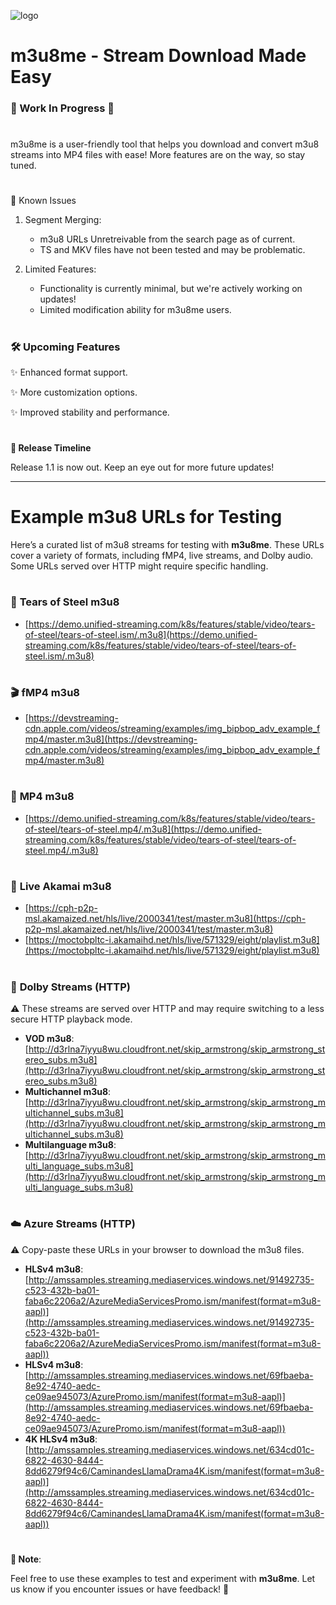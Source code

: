 ![logo](https://github.com/user-attachments/assets/98b40949-3c36-4cbf-901e-d906d606ae73)

# m3u8me - Stream Download Made Easy
### 🚧 Work In Progress 🚧

#

m3u8me is a user-friendly tool that helps you download and convert m3u8 streams into MP4 files with ease! More features are on the way, so stay tuned.

#

🐛 Known Issues

1. Segment Merging:
   - m3u8 URLs Unretreivable from the search page as of current.
   - TS and MKV files have not been tested and may be problematic.

2. Limited Features:
   - Functionality is currently minimal, but we're actively working on updates!
   - Limited modification ability for m3u8me users.

#

### 🛠️ Upcoming Features

✨ Enhanced format support.

✨ More customization options.

✨ Improved stability and performance.

#

**🚀 Release Timeline**

Release 1.1 is now out. Keep an eye out for more future updates!

---

# **Example m3u8 URLs for Testing**  

Here’s a curated list of m3u8 streams for testing with **m3u8me**. These URLs cover a variety of formats, including fMP4, live streams, and Dolby audio. Some URLs served over HTTP might require specific handling.

#

### 🎥 **Tears of Steel m3u8**  
- [https://demo.unified-streaming.com/k8s/features/stable/video/tears-of-steel/tears-of-steel.ism/.m3u8](https://demo.unified-streaming.com/k8s/features/stable/video/tears-of-steel/tears-of-steel.ism/.m3u8)  

#

### 🎬 **fMP4 m3u8**  
- [https://devstreaming-cdn.apple.com/videos/streaming/examples/img_bipbop_adv_example_fmp4/master.m3u8](https://devstreaming-cdn.apple.com/videos/streaming/examples/img_bipbop_adv_example_fmp4/master.m3u8)  

#

### 📀 **MP4 m3u8**  
- [https://demo.unified-streaming.com/k8s/features/stable/video/tears-of-steel/tears-of-steel.mp4/.m3u8](https://demo.unified-streaming.com/k8s/features/stable/video/tears-of-steel/tears-of-steel.mp4/.m3u8)  

#

### 🔴 **Live Akamai m3u8**  
- [https://cph-p2p-msl.akamaized.net/hls/live/2000341/test/master.m3u8](https://cph-p2p-msl.akamaized.net/hls/live/2000341/test/master.m3u8)  
- [https://moctobpltc-i.akamaihd.net/hls/live/571329/eight/playlist.m3u8](https://moctobpltc-i.akamaihd.net/hls/live/571329/eight/playlist.m3u8)  

#

### 🎵 **Dolby Streams (HTTP)**  
⚠️ These streams are served over HTTP and may require switching to a less secure HTTP playback mode.  
- **VOD m3u8**:  
  [http://d3rlna7iyyu8wu.cloudfront.net/skip_armstrong/skip_armstrong_stereo_subs.m3u8](http://d3rlna7iyyu8wu.cloudfront.net/skip_armstrong/skip_armstrong_stereo_subs.m3u8)  
- **Multichannel m3u8**:  
  [http://d3rlna7iyyu8wu.cloudfront.net/skip_armstrong/skip_armstrong_multichannel_subs.m3u8](http://d3rlna7iyyu8wu.cloudfront.net/skip_armstrong/skip_armstrong_multichannel_subs.m3u8)  
- **Multilanguage m3u8**:  
  [http://d3rlna7iyyu8wu.cloudfront.net/skip_armstrong/skip_armstrong_multi_language_subs.m3u8](http://d3rlna7iyyu8wu.cloudfront.net/skip_armstrong/skip_armstrong_multi_language_subs.m3u8)  

#

### ☁️ **Azure Streams (HTTP)**  
⚠️ Copy-paste these URLs in your browser to download the m3u8 files.  
- **HLSv4 m3u8**:  
  [http://amssamples.streaming.mediaservices.windows.net/91492735-c523-432b-ba01-faba6c2206a2/AzureMediaServicesPromo.ism/manifest(format=m3u8-aapl)](http://amssamples.streaming.mediaservices.windows.net/91492735-c523-432b-ba01-faba6c2206a2/AzureMediaServicesPromo.ism/manifest(format=m3u8-aapl))  
- **HLSv4 m3u8**:  
  [http://amssamples.streaming.mediaservices.windows.net/69fbaeba-8e92-4740-aedc-ce09ae945073/AzurePromo.ism/manifest(format=m3u8-aapl)](http://amssamples.streaming.mediaservices.windows.net/69fbaeba-8e92-4740-aedc-ce09ae945073/AzurePromo.ism/manifest(format=m3u8-aapl))  
- **4K HLSv4 m3u8**:  
  [http://amssamples.streaming.mediaservices.windows.net/634cd01c-6822-4630-8444-8dd6279f94c6/CaminandesLlamaDrama4K.ism/manifest(format=m3u8-aapl)](http://amssamples.streaming.mediaservices.windows.net/634cd01c-6822-4630-8444-8dd6279f94c6/CaminandesLlamaDrama4K.ism/manifest(format=m3u8-aapl))  

#

**📌 Note**: 

Feel free to use these examples to test and experiment with **m3u8me**. Let us know if you encounter issues or have feedback! 🎉
